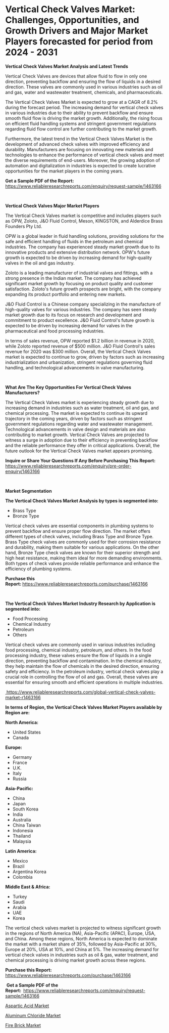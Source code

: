 <p><h1>Vertical Check Valves Market: Challenges, Opportunities, and Growth Drivers and Major Market Players forecasted for period from 2024 - 2031</h1></p><p><strong>Vertical Check Valves Market Analysis and Latest Trends</strong></p>
<p><p>Vertical Check Valves are devices that allow fluid to flow in only one direction, preventing backflow and ensuring the flow of liquids in a desired direction. These valves are commonly used in various industries such as oil and gas, water and wastewater treatment, chemicals, and pharmaceuticals.</p><p>The Vertical Check Valves Market is expected to grow at a CAGR of 8.2% during the forecast period. The increasing demand for vertical check valves in various industries due to their ability to prevent backflow and ensure smooth fluid flow is driving the market growth. Additionally, the rising focus on efficient fluid handling systems and stringent government regulations regarding fluid flow control are further contributing to the market growth.</p><p>Furthermore, the latest trend in the Vertical Check Valves Market is the development of advanced check valves with improved efficiency and durability. Manufacturers are focusing on innovating new materials and technologies to enhance the performance of vertical check valves and meet the diverse requirements of end-users. Moreover, the growing adoption of automation and digitalization in industries is expected to create lucrative opportunities for the market players in the coming years.</p></p>
<p><strong>Get a Sample PDF of the Report:&nbsp;</strong> <a href="https://www.reliableresearchreports.com/enquiry/request-sample/1463166">https://www.reliableresearchreports.com/enquiry/request-sample/1463166</a></p>
<p>&nbsp;</p>
<p><strong>Vertical Check Valves Major Market Players</strong></p>
<p><p>The Vertical Check Valves market is competitive and includes players such as OPW, Zoloto, J&O Fluid Control, Meson, KINGSTON, and Alderdice Brass Founders Pty Ltd. </p><p>OPW is a global leader in fluid handling solutions, providing solutions for the safe and efficient handling of fluids in the petroleum and chemical industries. The company has experienced steady market growth due to its innovative products and extensive distribution network. OPW's future growth is expected to be driven by increasing demand for high-quality valves in the oil and gas industry.</p><p>Zoloto is a leading manufacturer of industrial valves and fittings, with a strong presence in the Indian market. The company has achieved significant market growth by focusing on product quality and customer satisfaction. Zoloto's future growth prospects are bright, with the company expanding its product portfolio and entering new markets.</p><p>J&O Fluid Control is a Chinese company specializing in the manufacture of high-quality valves for various industries. The company has seen steady market growth due to its focus on research and development and commitment to product excellence. J&O Fluid Control's future growth is expected to be driven by increasing demand for valves in the pharmaceutical and food processing industries.</p><p>In terms of sales revenue, OPW reported $1.2 billion in revenue in 2020, while Zoloto reported revenue of $500 million. J&O Fluid Control's sales revenue for 2020 was $300 million. Overall, the Vertical Check Valves market is expected to continue to grow, driven by factors such as increasing industrialization and urbanization, stringent regulations governing fluid handling, and technological advancements in valve manufacturing.</p></p>
<p>&nbsp;</p>
<p><strong>What Are The Key Opportunities For Vertical Check Valves Manufacturers?</strong></p>
<p><p>The Vertical Check Valves market is experiencing steady growth due to increasing demand in industries such as water treatment, oil and gas, and chemical processing. The market is expected to continue its upward trajectory in the coming years, driven by factors such as stringent government regulations regarding water and wastewater management. Technological advancements in valve design and materials are also contributing to market growth. Vertical Check Valves are projected to witness a surge in adoption due to their efficiency in preventing backflow and the reliable performance they offer in critical applications. Overall, the future outlook for the Vertical Check Valves market appears promising.</p></p>
<p><strong>Inquire or Share Your Questions If Any Before Purchasing This Report:</strong> <a href="https://www.reliableresearchreports.com/enquiry/pre-order-enquiry/1463166">https://www.reliableresearchreports.com/enquiry/pre-order-enquiry/1463166</a></p>
<p>&nbsp;</p>
<p><strong>Market Segmentation</strong></p>
<p><strong>The Vertical Check Valves Market Analysis by types is segmented into:</strong></p>
<p><ul><li>Brass Type</li><li>Bronze Type</li></ul></p>
<p><p>Vertical check valves are essential components in plumbing systems to prevent backflow and ensure proper flow direction. The market offers different types of check valves, including Brass Type and Bronze Type. Brass Type check valves are commonly used for their corrosion resistance and durability, making them suitable for various applications. On the other hand, Bronze Type check valves are known for their superior strength and high heat resistance, making them ideal for more demanding environments. Both types of check valves provide reliable performance and enhance the efficiency of plumbing systems.</p></p>
<p><strong>Purchase this Report:&nbsp;</strong><a href="https://www.reliableresearchreports.com/purchase/1463166">https://www.reliableresearchreports.com/purchase/1463166</a></p>
<p>&nbsp;</p>
<p><strong>The Vertical Check Valves Market Industry Research by Application is segmented into:</strong></p>
<p><ul><li>Food Processing</li><li>Chemical Industry</li><li>Petroleum</li><li>Others</li></ul></p>
<p><p>Vertical check valves are commonly used in various industries including food processing, chemical industry, petroleum, and others. In the food processing industry, these valves ensure the flow of liquids in a single direction, preventing backflow and contamination. In the chemical industry, they help maintain the flow of chemicals in the desired direction, ensuring safety and efficiency. In the petroleum industry, vertical check valves play a crucial role in controlling the flow of oil and gas. Overall, these valves are essential for ensuring smooth and efficient operations in multiple industries.</p></p>
<p><a href="https://www.reliableresearchreports.com/global-vertical-check-valves-market-r1463166">&nbsp;https://www.reliableresearchreports.com/global-vertical-check-valves-market-r1463166</a></p>
<p><strong>In terms of Region, the Vertical Check Valves Market Players available by Region are:</strong></p>
<p>
    <p> <strong> North America: </strong>
        <ul>
            <li>United States</li>
            <li>Canada</li>
        </ul>
        </p> 
    <p> <strong> Europe: </strong>
        <ul>
            <li>Germany</li>
            <li>France</li>
            <li>U.K.</li>
            <li>Italy</li>
            <li>Russia</li>
        </ul>
        </p> 
    <p> <strong> Asia-Pacific: </strong>
        <ul>
            <li>China</li>
            <li>Japan</li>
            <li>South Korea</li>
            <li>India</li>
            <li>Australia</li>
            <li>China Taiwan</li>
            <li>Indonesia</li>
            <li>Thailand</li>
            <li>Malaysia</li>
        </ul>
        </p> 
    <p> <strong> Latin America: </strong>
        <ul>
            <li>Mexico</li>
            <li>Brazil</li>
            <li>Argentina Korea</li>
            <li>Colombia</li>
        </ul>
        </p> 
    <p> <strong> Middle East & Africa: </strong>
        <ul>
            <li>Turkey</li>
            <li>Saudi</li>
            <li>Arabia</li>
            <li>UAE</li>
            <li>Korea</li>
        </ul>
    </p>
    </p>
<p><p>The vertical check valves market is projected to witness significant growth in the regions of North America (NA), Asia-Pacific (APAC), Europe, USA, and China. Among these regions, North America is expected to dominate the market with a market share of 35%, followed by Asia-Pacific at 30%, Europe at 20%, USA at 10%, and China at 5%. The increasing demand for vertical check valves in industries such as oil & gas, water treatment, and chemical processing is driving market growth across these regions.</p></p>
<p><strong>Purchase this Report: </strong><a href="https://www.reliableresearchreports.com/purchase/1463166">https://www.reliableresearchreports.com/purchase/1463166</a></p>
<p>&nbsp;<strong>Get a Sample PDF of the Report:&nbsp;&nbsp;</strong><a href="https://www.reliableresearchreports.com/enquiry/request-sample/1463166">https://www.reliableresearchreports.com/enquiry/request-sample/1463166</a></p>
<p><strong></strong></p>
<p><p><a href="https://www.linkedin.com/pulse/aspartic-acid-market-dynamics-2024-2031-also-its-trends-projections-lwy5f?trackingId=TgVOOlUXK5iGO9jOMhjTEw%3D%3D">Aspartic Acid Market</a></p><p><a href="https://www.linkedin.com/pulse/global-aluminum-chloride-market-size-trends-insights-projections-e1arf?trackingId=1RROiyFSvaZ42Ver8sxnhg%3D%3D">Aluminum Chloride Market</a></p><p><a href="https://www.linkedin.com/pulse/fire-brick-market-provides-detailed-segmentation-based-type-szkof?trackingId=8eOur27m4Iy085iLVi%2Fsdw%3D%3D">Fire Brick Market</a></p></p>